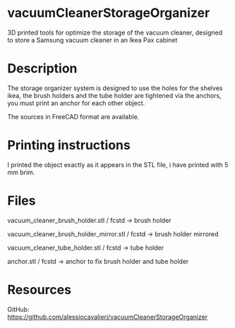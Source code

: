 # vacuumCleanerStorageOrganizer
3D printed tools for optimize the storage of the vacuum cleaner,  designed to store a Samsung vacuum cleaner in an Ikea Pax cabinet

# Description
The storage organizer system is designed to use the holes for the shelves ikea, the brush holders and the tube holder are tightened via the anchors, you must print an anchor for each other object.

The sources in FreeCAD format are available.

# Printing instructions

I printed the object exactly as it appears in the STL file, i have printed with 5 mm brim.

# Files

vacuum_cleaner_brush_holder.stl / fcstd -> brush holder 

vacuum_cleaner_brush_holder_mirror.stl / fcstd -> brush holder mirrored

vacuum_cleaner_tube_holder.stl / fcstd -> tube holder

anchor.stl / fcstd -> anchor to fix brush holder and tube holder

# Resources

GitHub: https://github.com/alessiocavalieri/vacuumCleanerStorageOrganizer

